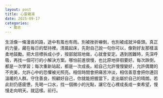 ```yaml
---
layout: post
title: 心靈雞湯
date: 2025-09-17
categories:
  - 勵志
---
```


生活像一條漫長的路，途中有風也有雨。別被挫折嚇倒，也別被成就沖昏頭。真正的力量，藏在每日的堅持裡。清晨起床，先對自己說一句你可以，像對好友那樣溫柔地鼓勵。把大目標拆成小步，按部就班地做，心就會安定。遇到困難時，先深呼吸，再找一個可行的小解決方案。哪怕前進很慢，也比原地徘徊要好。每次跌倒，都是一次學習；每次重新站起，都是一次成長。給自己允許慢慢變好，允許偶爾的不完美，允許心中的恐懼被光照亮。相信時間會把痛苦沖淡，相信善意會把你連回溫暖的人群。守住善良，照顧好自己，你就能把握當下，走出屬於自己的晴朗。若此刻仍感疲憊，先喝一口水，找一個微小的光點，讓它在心裡成長成一束希望，慢慢走向明天。就這樣。前行。